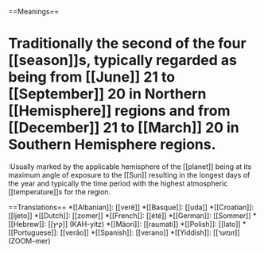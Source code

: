 ==Meanings==
# Traditionally the second of the four [[season]]s, typically regarded as being from [[June]] 21 to [[September]] 20 in Northern [[Hemisphere]] regions and from [[December]] 21 to [[March]] 20 in Southern Hemisphere regions.
:Usually marked by the applicable hemisphere of the [[planet]] being at its maximum angle of exposure to the [[Sun]] resulting in the longest days of the year and  typically the time period with the highest atmospheric [[temperature]]s for the region. 

==Translations==
*[[Albanian]]: [[verë]]
*[[Basque]]: [[uda]]
*[[Croatian]]: [[ljeto]]
*[[Dutch]]: [[zomer]]
*[[French]]: [[été]]
*[[German]]: [[Sommer]]
*[[Hebrew]]: [[קיץ]] (KAH-yitz)
*[[Mäori]]: [[raumati]]
*[[Polish]]: [[lato]]
*[[Portuguese]]: [[verão]]
*[[Spanish]]: [[verano]]
*[[Yiddish]]: [[זומער]] (ZOOM-mer)